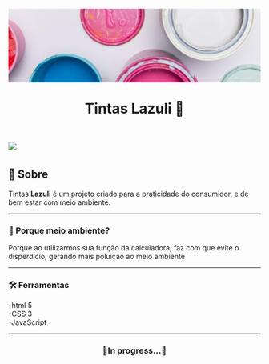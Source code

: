 <h1 align="center">
    <img src="./Imagens/painting.jpg">
    <p>Tintas Lazuli 🎨</p>
</h1>

<h1>
<img src="./Imagens/lazulli.gif">
</h1>

## 📘 Sobre

Tintas **Lazuli** é um projeto criado para a praticidade do consumidor, e de bem estar com meio ambiente.
_____
### 🌱 Porque meio ambiente?

Porque ao utilizarmos sua função da calculadora, faz com que evite o disperdicio, gerando mais poluição ao meio ambiente
____

### 🛠️ Ferramentas

-html 5     
-CSS 3    
-JavaScript
_____

<h3 align="center">🚧In progress...🚧</h3>
